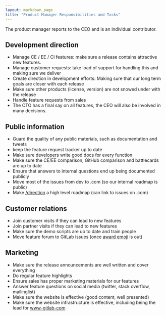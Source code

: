 ```yaml
---
layout: markdown_page
title: "Product Manager Responsibilities and Tasks"
---
```


The product manager reports to the CEO and is an individual contributor.

## Development direction

- Manage CE / EE / CI features: make sure a release contains attractive new features.
- Manage customer requests: take load of support for handling this and making sure we deliver
- Create direction in development efforts: Making sure that our long term goals are closer with each release
- Make sure other products (license, version) are not snowed under with the release
- Handle feature requests from sales
- The CTO has a final say on all features, the CEO will also be involved in many decisions.

## Public information

- Guard the quality of any public materials, such as documentation and tweets
- keep the feature request tracker up to date
- Make sure developers write good docs for every function
- Make sure the CE/EE comparison, GitHub comparison and battlecards
are up to date
- Ensure that answers to internal questions end up being documented publicly
- Move most of the issues from dev to .com (so our internal roadmap is public)
- Make [/direction](/direction) a high level roadmap (can link to issues on .com)

## Customer relations

- Join customer visits if they can lead to new features
- Join partner visits if they can lead to new features
- Make sure the demo scripts are up to date and train people
- Move feature forum to GitLab issues (once [award emoji](https://dev.gitlab.org/gitlab/gitlabhq/issues/2388) is out)

## Marketing

- Make sure the release announcements are well written and cover everything
- Do regular feature highlights
- Ensure sales has proper marketing materials for our features
- Answer feature questions on social media (twitter, stack overflow, mailinglist)
- Make sure the website is effective (good content, well presented)
- Make sure the website infrastructure is effective, including being the lead for [www-gitlab-com](https://gitlab.com/gitlab-com/www-gitlab-com/)